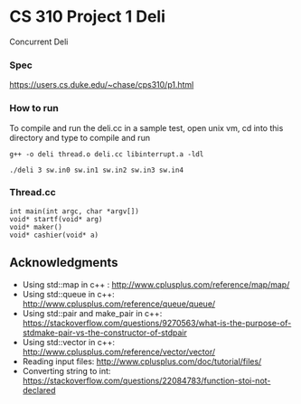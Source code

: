 # CS 310 Project 1 Deli

Concurrent Deli

### Spec
https://users.cs.duke.edu/~chase/cps310/p1.html

### How to run

To compile and run the deli.cc in a sample test, open unix vm, cd into this directory and type to compile and run

```
g++ -o deli thread.o deli.cc libinterrupt.a -ldl
```

```
./deli 3 sw.in0 sw.in1 sw.in2 sw.in3 sw.in4
```

### Thread.cc

```
int main(int argc, char *argv[])
void* startf(void* arg)
void* maker()
void* cashier(void* a)

```

## Acknowledgments

* Using std::map in c++ : http://www.cplusplus.com/reference/map/map/
* Using std::queue in c++: http://www.cplusplus.com/reference/queue/queue/
* Using std::pair and make_pair in c++: https://stackoverflow.com/questions/9270563/what-is-the-purpose-of-stdmake-pair-vs-the-constructor-of-stdpair
* Using std::vector in c++: http://www.cplusplus.com/reference/vector/vector/
* Reading input files: http://www.cplusplus.com/doc/tutorial/files/
* Converting string to int: https://stackoverflow.com/questions/22084783/function-stoi-not-declared


